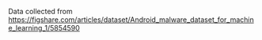Data collected from https://figshare.com/articles/dataset/Android_malware_dataset_for_machine_learning_1/5854590
